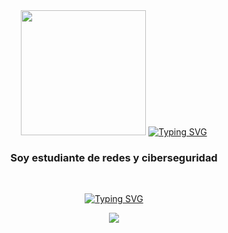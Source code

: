 <div id="header" align="center">
    <img src="https://media.giphy.com/media/IcJ6n6VJNjRNS/giphy.gif" width="200" />
    <a href="https://git.io/typing-svg"><img src="https://readme-typing-svg.herokuapp.com?font=Fira+Code&weight=700&size=30&pause=1000&color=FFC4C4&center=true&width=435&lines=Hi%2C+I'm+Farcy+Acosta" alt="Typing SVG" /></a>
    <h3 align="center">Soy estudiante de redes y ciberseguridad</h3>
</div>

<br>


<p align="center">
<a href="https://git.io/typing-svg"><img src="https://readme-typing-svg.herokuapp.com?font=Fira+Code&weight=700&size=23&duration=1&pause=1000&color=FFC4C4&center=true&width=435&lines=<Skills>" alt="Typing SVG" /></a>
</p> 
<p align="center"><a href="https://skillicons.dev"><img src="https://skillicons.dev/icons?i=linux,bash,git" /></a></p>
